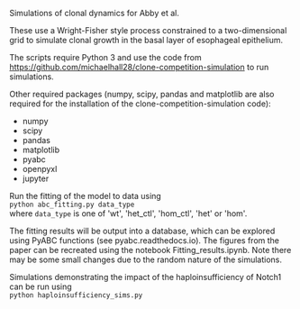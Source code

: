 Simulations of clonal dynamics for Abby et al.

These use a Wright-Fisher style process constrained to a two-dimensional grid to simulate clonal growth in the basal layer of esophageal epithelium.   

The scripts require Python 3 and use the code from https://github.com/michaelhall28/clone-competition-simulation to run simulations.

Other required packages (numpy, scipy, pandas and matplotlib are also required for the installation of the clone-competition-simulation code):
-	numpy  
-	scipy  
-	pandas  
-	matplotlib  
-	pyabc
-	openpyxl
-	jupyter


Run the fitting of the model to data using   
``` python abc_fitting.py data_type ```   
where `data_type` is one of 'wt', 'het_ctl', 'hom_ctl', 'het' or 'hom'.  

The fitting results will be output into a database, which can be explored using PyABC functions (see pyabc.readthedocs.io). The figures from the paper can be recreated using the notebook Fitting_results.ipynb. Note there may be some small changes due to the random nature of the simulations.  

Simulations demonstrating the impact of the haploinsufficiency of Notch1 can be run using   
```python haploinsufficiency_sims.py```   
